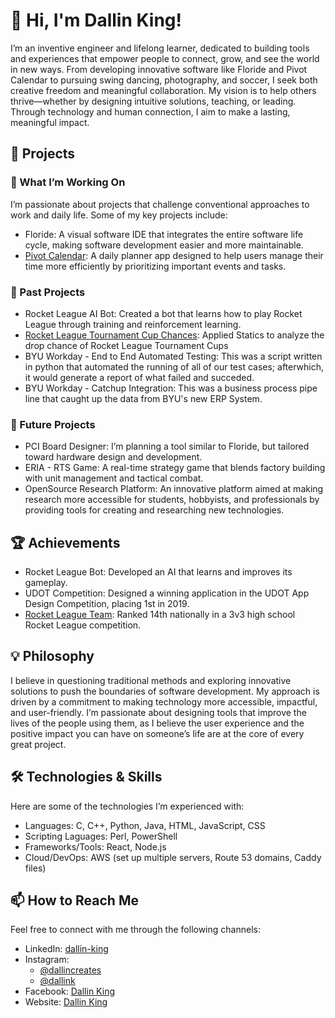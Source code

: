 # 👋 Hi, I'm Dallin King!

I’m an inventive engineer and lifelong learner, dedicated to building tools and experiences that empower people to connect, grow, and see the world in new ways. From developing innovative software like Floride and Pivot Calendar to pursuing swing dancing, photography, and soccer, I seek both creative freedom and meaningful collaboration. My vision is to help others thrive—whether by designing intuitive solutions, teaching, or leading. Through technology and human connection, I aim to make a lasting, meaningful impact.

## 📂 Projects

### 🔭 What I’m Working On

I’m passionate about projects that challenge conventional approaches to work and daily life. Some of my key projects include:

- Floride: A visual software IDE that integrates the entire software life cycle, making software development easier and more maintainable.
- [Pivot Calendar](https://pivotcal.com/): A daily planner app designed to help users manage their time more efficiently by prioritizing important events and tasks.

### 🚀 Past Projects

- Rocket League AI Bot: Created a bot that learns how to play Rocket League through training and reinforcement learning.
- [Rocket League Tournament Cup Chances](https://docs.google.com/spreadsheets/d/1XQqc1ifU6X6KuMa1nTLUFQk6xNBQ6SCVkRi0rp19zYY/edit?usp=sharing): Applied Statics to analyze the drop chance of Rocket League Tournament Cups
- BYU Workday - End to End Automated Testing: This was a script written in python that automated the running of all of our test cases; afterwhich, it would generate a report of what failed and succeded.
- BYU Workday - Catchup Integration: This was a business process pipe line that caught up the data from BYU's new ERP System.

### 🌱 Future Projects

- PCI Board Designer: I’m planning a tool similar to Floride, but tailored toward hardware design and development.
- ERIA - RTS Game: A real-time strategy game that blends factory building with unit management and tactical combat.
- OpenSource Research Platform: An innovative platform aimed at making research more accessible for students, hobbyists, and professionals by providing tools for creating and researching new technologies.

## 🏆 Achievements

- Rocket League Bot: Developed an AI that learns and improves its gameplay.
- UDOT Competition: Designed a winning application in the UDOT App Design Competition, placing 1st in 2019.
- [Rocket League Team](https://www.instagram.com/p/CN1B2O7skEx/): Ranked 14th nationally in a 3v3 high school Rocket League competition.

## 💡 Philosophy

I believe in questioning traditional methods and exploring innovative solutions to push the boundaries of software development. My approach is driven by a commitment to making technology more accessible, impactful, and user-friendly. I’m passionate about designing tools that improve the lives of the people using them, as I believe the user experience and the positive impact you can have on someone’s life are at the core of every great project.

## 🛠️ Technologies & Skills

Here are some of the technologies I’m experienced with:

- Languages: C, C++, Python, Java, HTML, JavaScript, CSS
- Scripting Laguages: Perl, PowerShell
- Frameworks/Tools: React, Node.js
- Cloud/DevOps: AWS (set up multiple servers, Route 53 domains, Caddy files)

## 📫 How to Reach Me

Feel free to connect with me through the following channels:

- LinkedIn: [dallin-king](https://www.linkedin.com/in/dallin-king/)
- Instagram:
  - [@dallincreates](https://www.instagram.com/dallincreates/)
  - [@dallink](https://www.instagram.com/dallink/)
- Facebook: [Dallin King](https://www.facebook.com/dallin.king.279110/)
- Website: [Dallin King](https://dallinking.com/)
